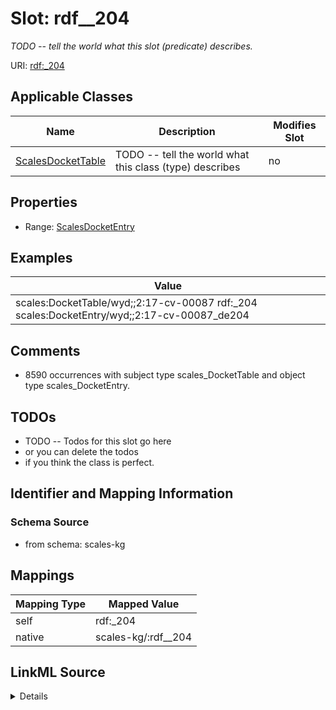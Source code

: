 

# Slot: rdf__204


_TODO -- tell the world what this slot (predicate) describes._





URI: [rdf:_204](http://www.w3.org/1999/02/22-rdf-syntax-ns#_204)



<!-- no inheritance hierarchy -->





## Applicable Classes

| Name | Description | Modifies Slot |
| --- | --- | --- |
| [ScalesDocketTable](../classes/ScalesDocketTable.md) | TODO -- tell the world what this class (type) describes |  no  |







## Properties

* Range: [ScalesDocketEntry](../classes/ScalesDocketEntry.md)






## Examples

| Value |
| --- |
| scales:DocketTable/wyd;;2:17-cv-00087 rdf:_204 scales:DocketEntry/wyd;;2:17-cv-00087_de204 |

## Comments

* 8590 occurrences with subject type scales_DocketTable and object type scales_DocketEntry.

## TODOs

* TODO -- Todos for this slot go here
* or you can delete the todos
* if you think the class is perfect.

## Identifier and Mapping Information







### Schema Source


* from schema: scales-kg




## Mappings

| Mapping Type | Mapped Value |
| ---  | ---  |
| self | rdf:_204 |
| native | scales-kg/:rdf__204 |




## LinkML Source

<details>
```yaml
name: rdf__204
description: TODO -- tell the world what this slot (predicate) describes.
todos:
- TODO -- Todos for this slot go here
- or you can delete the todos
- if you think the class is perfect.
comments:
- 8590 occurrences with subject type scales_DocketTable and object type scales_DocketEntry.
examples:
- value: scales:DocketTable/wyd;;2:17-cv-00087 rdf:_204 scales:DocketEntry/wyd;;2:17-cv-00087_de204
from_schema: scales-kg
rank: 1000
slot_uri: rdf:_204
alias: rdf__204
domain_of:
- scales_DocketTable
range: scales_DocketEntry

```
</details>